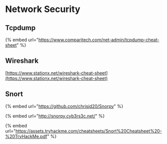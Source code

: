 # Network Security

## Tcpdump

{% embed url="https://www.comparitech.com/net-admin/tcpdump-cheat-sheet" %}

## Wireshark

[https://www.stationx.net/wireshark-cheat-sheet](https://www.stationx.net/wireshark-cheat-sheet)

## Snort

{% embed url="https://github.com/chrisjd20/Snorpy" %}

{% embed url="http://snorpy.cyb3rs3c.net/" %}

{% embed url="https://assets.tryhackme.com/cheatsheets/Snort%20Cheatsheet%20-%20TryHackMe.pdf" %}

